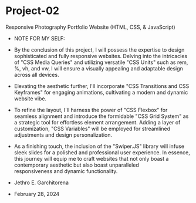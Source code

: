 # Project-02
Responsive Photography Portfolio Website (HTML, CSS, & JavaScript)

- NOTE FOR MY SELF:

- By the conclusion of this project, I will possess the expertise to design sophisticated and fully responsive websites. Delving into the intricacies of "CSS Media Queries" and utilizing versatile "CSS Units" such as rem, %, vh, and vw, I will ensure a visually appealing 
   and adaptable design across all devices. 

- Elevating the aesthetic further, I'll incorporate "CSS Transitions and CSS Keyframes" for engaging animations, cultivating a modern and dynamic website vibe.

- To refine the layout, I'll harness the power of "CSS Flexbox" for seamless alignment and introduce the formidable "CSS Grid System" as a strategic tool for effortless element arrangement. Adding a layer of customization, "CSS Variables" will be employed for streamlined 
   adjustments and design personalization. 

- As a finishing touch, the inclusion of the "Swiper.JS" library will infuse sleek slides for a polished and professional user experience. In essence, this journey will equip me to craft websites that not only boast a contemporary aesthetic but also boast unparalleled   
   responsiveness and dynamic functionality.

- Jethro E. Garchitorena
- February 28, 2024
